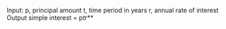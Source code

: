 Input:
   p, principal amount
   t, time period in years
   r, annual rate of interest
Output
   simple interest = p*t*r**
